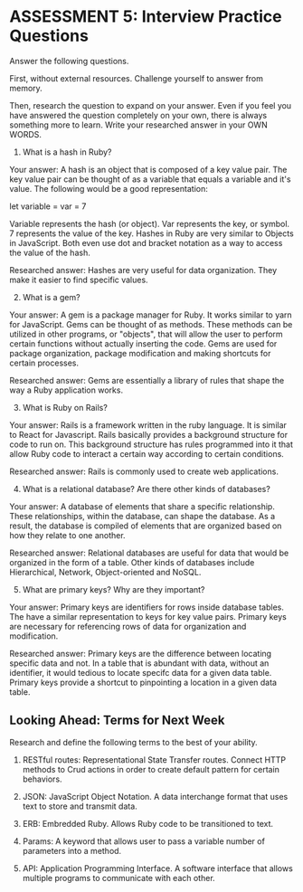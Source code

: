 # ASSESSMENT 5: Interview Practice Questions

Answer the following questions.

First, without external resources. Challenge yourself to answer from memory.

Then, research the question to expand on your answer. Even if you feel you have answered the question completely on your own, there is always something more to learn. Write your researched answer in your OWN WORDS.

1. What is a hash in Ruby?

Your answer: A hash is an object that is composed of a key value pair. The key value pair can be thought of as a variable that equals a variable and it's value. The following would be a good representation:

let variable = var = 7

Variable represents the hash (or object). Var represents the key, or symbol. 7 represents the value of the key. Hashes in Ruby are very similar to Objects in JavaScript. Both even use dot and bracket notation as a way to access the value of the hash. 

Researched answer: Hashes are very useful for data organization. They make it easier to find specific values.

2. What is a gem?

Your answer: A gem is a package manager for Ruby. It works similar to yarn for JavaScript. Gems can be thought of as methods. These methods can be utilized in other programs, or "objects", that will allow the user to perform certain functions without actually inserting the code. Gems are used for package organization, package modification and making shortcuts for certain processes.

Researched answer: Gems are essentially a library of rules that shape the way a Ruby application works. 

3. What is Ruby on Rails?

Your answer: Rails is a framework written in the ruby language. It is similar to React for Javascript. Rails basically provides a background structure for code to run on. This background structure has rules programmed into it that allow Ruby code to interact a certain way according to certain conditions. 

Researched answer: Rails is commonly used to create web applications. 

4. What is a relational database? Are there other kinds of databases?

Your answer: A database of elements that share a specific relationship. These relationships, within the database, can shape the database. As a result, the database is compiled of elements that are organized based on how they relate to one another. 

Researched answer: Relational databases are useful for data that would be organized in the form of a table. Other kinds of databases include Hierarchical, Network, Object-oriented and NoSQL. 

5. What are primary keys? Why are they important?

Your answer: Primary keys are identifiers for rows inside database tables. The have a similar representation to keys for key value pairs. Primary keys are necessary for referencing rows of data for organization and modification.  

Researched answer: Primary keys are the difference between locating specific data and not. In a table that is abundant with data, without an identifier, it would tedious to locate specifc data for a given data table. Primary keys provide a shortcut to pinpointing a location in a given data table.

## Looking Ahead: Terms for Next Week

Research and define the following terms to the best of your ability.

1. RESTful routes: Representational State Transfer routes. Connect HTTP methods to Crud actions in order to create default pattern for certain behaviors.

2. JSON: JavaScript Object Notation. A data interchange format that uses text to store and transmit data. 

3. ERB: Embredded Ruby. Allows Ruby code to be transitioned to text. 

4. Params: A keyword that allows user to pass a variable number of parameters into a method. 

5. API: Application Programming Interface. A software interface that allows multiple programs to communicate with each other. 
